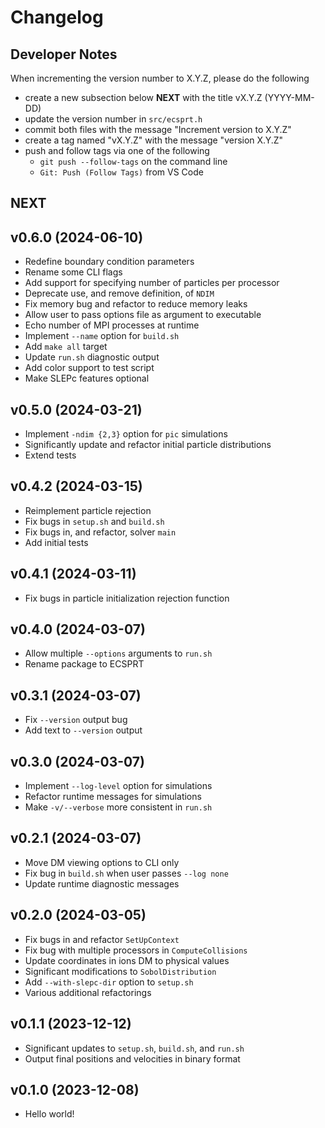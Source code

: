 # Changelog

## Developer Notes

When incrementing the version number to X.Y.Z, please do the following
* create a new subsection below **NEXT** with the title vX.Y.Z (YYYY-MM-DD)
* update the version number in `src/ecsprt.h`
* commit both files with the message "Increment version to X.Y.Z"
* create a tag named "vX.Y.Z" with the message "version X.Y.Z"
* push and follow tags via one of the following
  * `git push --follow-tags` on the command line
  * `Git: Push (Follow Tags)` from VS Code

## NEXT

## v0.6.0 (2024-06-10)

- Redefine boundary condition parameters
- Rename some CLI flags
- Add support for specifying number of particles per processor
- Deprecate use, and remove definition, of `NDIM`
- Fix memory bug and refactor to reduce memory leaks
- Allow user to pass options file as argument to executable
- Echo number of MPI processes at runtime
- Implement `--name` option for `build.sh`
- Add `make all` target
- Update `run.sh` diagnostic output
- Add color support to test script
- Make SLEPc features optional

## v0.5.0 (2024-03-21)

- Implement `-ndim {2,3}` option for `pic` simulations
- Significantly update and refactor initial particle distributions
- Extend tests

## v0.4.2 (2024-03-15)

- Reimplement particle rejection
- Fix bugs in `setup.sh` and `build.sh`
- Fix bugs in, and refactor, solver `main`
- Add initial tests

## v0.4.1 (2024-03-11)

- Fix bugs in particle initialization rejection function

## v0.4.0 (2024-03-07)

- Allow multiple `--options` arguments to `run.sh`
- Rename package to ECSPRT

## v0.3.1 (2024-03-07)

- Fix `--version` output bug
- Add text to `--version` output

## v0.3.0 (2024-03-07)

- Implement `--log-level` option for simulations
- Refactor runtime messages for simulations
- Make `-v/--verbose` more consistent in `run.sh`

## v0.2.1 (2024-03-07)

- Move DM viewing options to CLI only
- Fix bug in `build.sh` when user passes `--log none`
- Update runtime diagnostic messages

## v0.2.0 (2024-03-05)

- Fix bugs in and refactor `SetUpContext`
- Fix bug with multiple processors in `ComputeCollisions`
- Update coordinates in ions DM to physical values
- Significant modifications to `SobolDistribution`
- Add `--with-slepc-dir` option to `setup.sh`
- Various additional refactorings

## v0.1.1 (2023-12-12)

- Significant updates to `setup.sh`, `build.sh`, and `run.sh`
- Output final positions and velocities in binary format

## v0.1.0 (2023-12-08)

- Hello world!

